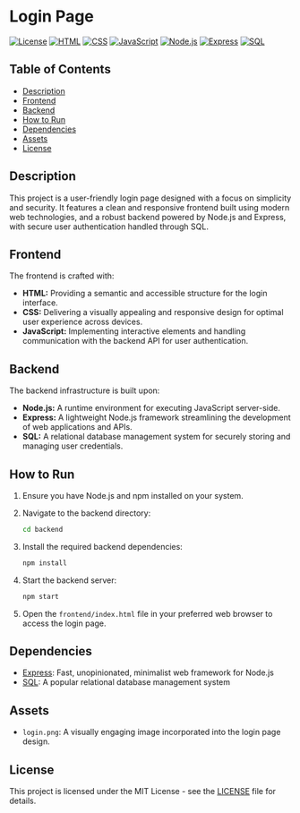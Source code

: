 # Login Page

[![License](https://img.shields.io/badge/License-MIT-blue.svg)](https://opensource.org/licenses/MIT)
[![HTML](https://img.shields.io/badge/HTML5-E34F26?style=flat&logo=html5&logoColor=white)](https://www.w3.org/TR/html52/)
[![CSS](https://img.shields.io/badge/CSS3-1572B6?style=flat&logo=css3&logoColor=white)](https://www.w3.org/TR/css-syntax-3/)
[![JavaScript](https://img.shields.io/badge/JavaScript-F7DF1E?style=flat&logo=javascript&logoColor=black)](https://www.ecma-international.org/publications-and-standards/standards/ecma-262/)
[![Node.js](https://img.shields.io/badge/Node.js-339933?style=flat&logo=node.js&logoColor=white)](https://nodejs.org/en/)
[![Express](https://img.shields.io/badge/Express.js-000000?style=flat&logo=express&logoColor=white)](https://expressjs.com/)
[![SQL](https://img.shields.io/badge/MySQL-4479A1?style=flat&logo=mysql&logoColor=white)](https://www.mysql.com/)

## Table of Contents

*   [Description](#description)
*   [Frontend](#frontend)
*   [Backend](#backend)
*   [How to Run](#how-to-run)
*   [Dependencies](#dependencies)
*   [Assets](#assets)
*   [License](#license)

## Description

This project is a user-friendly login page designed with a focus on simplicity and security. It features a clean and responsive frontend built using modern web technologies, and a robust backend powered by Node.js and Express, with secure user authentication handled through SQL.

## Frontend

The frontend is crafted with:

*   **HTML:** Providing a semantic and accessible structure for the login interface.
*   **CSS:** Delivering a visually appealing and responsive design for optimal user experience across devices.
*   **JavaScript:** Implementing interactive elements and handling communication with the backend API for user authentication.

## Backend

The backend infrastructure is built upon:

*   **Node.js:** A runtime environment for executing JavaScript server-side.
*   **Express:** A lightweight Node.js framework streamlining the development of web applications and APIs.
*   **SQL:** A relational database management system for securely storing and managing user credentials.

## How to Run

1.  Ensure you have Node.js and npm installed on your system.
2.  Navigate to the backend directory:

    ```bash
    cd backend
    ```
3.  Install the required backend dependencies:

    ```bash
    npm install
    ```
4.  Start the backend server:

    ```bash
    npm start
    ```
5.  Open the `frontend/index.html` file in your preferred web browser to access the login page.

## Dependencies

*   [Express](https://expressjs.com/): Fast, unopinionated, minimalist web framework for Node.js
*   [SQL](https://www.mysql.com/): A popular relational database management system

## Assets

*   `login.png`: A visually engaging image incorporated into the login page design.

## License

This project is licensed under the MIT License - see the [LICENSE](LICENSE) file for details.
